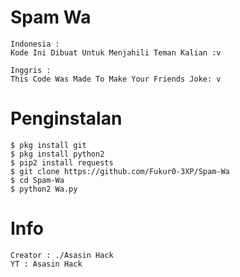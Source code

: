 # Spam Wa


```
Indonesia :
Kode Ini Dibuat Untuk Menjahili Teman Kalian :v
```
```
Inggris : 
This Code Was Made To Make Your Friends Joke: v
```
# Penginstalan
```
$ pkg install git
$ pkg install python2
$ pip2 install requests
$ git clone https://github.com/Fukur0-3XP/Spam-Wa
$ cd Spam-Wa
$ python2 Wa.py
```

# Info
```
Creator : ./Asasin Hack
YT : Asasin Hack
